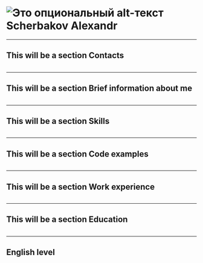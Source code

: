 # ![Это опциональный alt-текст](https://pp.userapi.com/c629106/v629106066/4e5c/MZlqjF6C-O0.jpg?ava=1) Scherbakov Alexandr
___
## This will be a section Contacts
```java

```
___
## This will be a section Brief information about me
```java

```
___
## This will be a section Skills
```java

```
___
## This will be a section Code examples
```java

```
___
## This will be a section Work experience
```java

```
___
## This will be a section Education
```java

```
___
## English level